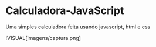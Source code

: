 # Calculadora-JavaScript

Uma simples calculadora feita usando javascript, html e css

!VISUAL[imagens/captura.png]

